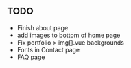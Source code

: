 ## TODO

- Finish about page
- add images to bottom of home page
- Fix portfolio > img[].vue backgrounds
- Fonts in Contact page
- FAQ page
